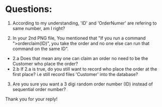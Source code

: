 # Questions:

1. According to my understanding, 'ID' and 'OrderNumer' are refering to same number, am I right?

2. In your 2nd PNG file, You mentioned that "If you run a command ">orderclaim(ID)", you take the order and no one else can run that command on the same ID".
  - 2.a Does that mean any one can claim an order no need to be the Customer who place the order?
  - 2.b If 2.a is true, do you still want to record who place the order at the first place? i.e still record files 'Customer' into the database?
  
3. Are you sure you want a 3 digi random order number (ID) instead of sequential order number?

Thank you for your reply!

